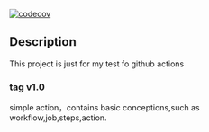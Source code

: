 [![codecov](https://codecov.io/gh/log-e/helloAction/branch/master/graph/badge.svg)](https://codecov.io/gh/log-e/helloAction)
## Description
This project is just for my test fo github actions


### tag v1.0
simple action，contains basic conceptions,such as workflow,job,steps,action.